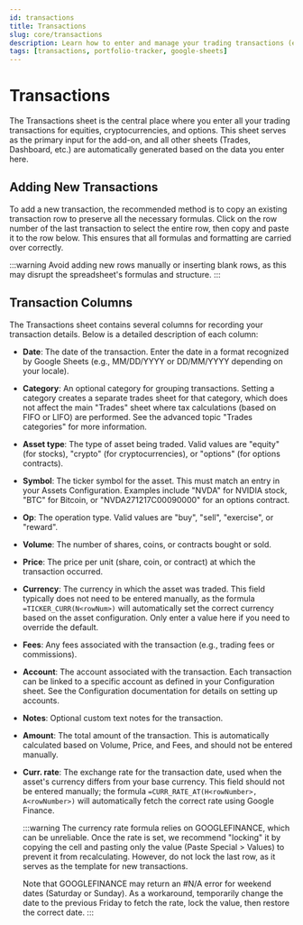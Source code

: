 ```yaml
---
id: transactions
title: Transactions
slug: core/transactions
description: Learn how to enter and manage your trading transactions (equity, crypto, and options) in the Portfolio Tracker Add-on.
tags: [transactions, portfolio-tracker, google-sheets]
---
```


# Transactions

The Transactions sheet is the central place where you enter all your trading transactions for equities, cryptocurrencies, and options. This sheet serves as the primary input for the add-on, and all other sheets (Trades, Dashboard, etc.) are automatically generated based on the data you enter here.

## Adding New Transactions

To add a new transaction, the recommended method is to copy an existing transaction row to preserve all the necessary formulas. Click on the row number of the last transaction to select the entire row, then copy and paste it to the row below. This ensures that all formulas and formatting are carried over correctly.

:::warning
Avoid adding new rows manually or inserting blank rows, as this may disrupt the spreadsheet's formulas and structure.
:::

## Transaction Columns

The Transactions sheet contains several columns for recording your transaction details. Below is a detailed description of each column:

- **Date**: The date of the transaction. Enter the date in a format recognized by Google Sheets (e.g., MM/DD/YYYY or DD/MM/YYYY depending on your locale).

- **Category**: An optional category for grouping transactions. Setting a category creates a separate trades sheet for that category, which does not affect the main "Trades" sheet where tax calculations (based on FIFO or LIFO) are performed. See the advanced topic "Trades categories" for more information.

- **Asset type**: The type of asset being traded. Valid values are "equity" (for stocks), "crypto" (for cryptocurrencies), or "options" (for options contracts).

- **Symbol**: The ticker symbol for the asset. This must match an entry in your Assets Configuration. Examples include "NVDA" for NVIDIA stock, "BTC" for Bitcoin, or "NVDA271217C00090000" for an options contract.

- **Op**: The operation type. Valid values are "buy", "sell", "exercise", or "reward".

- **Volume**: The number of shares, coins, or contracts bought or sold.

- **Price**: The price per unit (share, coin, or contract) at which the transaction occurred.

- **Currency**: The currency in which the asset was traded. This field typically does not need to be entered manually, as the formula `=TICKER_CURR(N<rowNum>)` will automatically set the correct currency based on the asset configuration. Only enter a value here if you need to override the default.

- **Fees**: Any fees associated with the transaction (e.g., trading fees or commissions).

- **Account**: The account associated with the transaction. Each transaction can be linked to a specific account as defined in your Configuration sheet. See the Configuration documentation for details on setting up accounts.

- **Notes**: Optional custom text notes for the transaction.

- **Amount**: The total amount of the transaction. This is automatically calculated based on Volume, Price, and Fees, and should not be entered manually.

- **Curr. rate**: The exchange rate for the transaction date, used when the asset's currency differs from your base currency. This field should not be entered manually; the formula `=CURR_RATE_AT(H<rowNumber>, A<rowNumber>)` will automatically fetch the correct rate using Google Finance.

  :::warning
  The currency rate formula relies on GOOGLEFINANCE, which can be unreliable. Once the rate is set, we recommend "locking" it by copying the cell and pasting only the value (Paste Special > Values) to prevent it from recalculating. However, do not lock the last row, as it serves as the template for new transactions.

  Note that GOOGLEFINANCE may return an #N/A error for weekend dates (Saturday or Sunday). As a workaround, temporarily change the date to the previous Friday to fetch the rate, lock the value, then restore the correct date.
  :::

